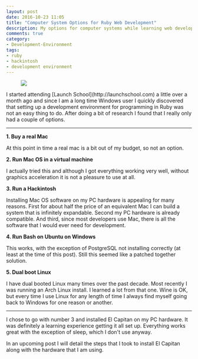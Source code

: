 ```yaml
---
layout: post
date: 2016-10-23 11:05
title: "Computer System Options for Ruby Web Development"
description: My options for computer systems while learning web development, my opinions on each and what I ultimately chose.
comments: true
category:
- Development-Environment
tags:
- ruby
- hackintosh
- development environment
---
```

<figure class="alignleft">
	<img src="{{ site.url }}/{{ site.baseurl }}/assets/vintagemacintosh.jpg" />
</figure>
I started attending [Launch School](http://launchschool.com) a little over a month ago and since I am a long time Windows user I quickly discovered that setting up a development environment for programming in Ruby was not an easy thing to do.  After doing a bit of research I found that I really only had a couple of options.

---

**1. Buy a real Mac**

At this point in time a real mac is a bit out of my budget, so not an option.

**2. Run Mac OS in a virtual machine**

I actually tried this and although I got everything working very well, without graphics acceleration it is not a pleasure to use at all.

**3. Run a Hackintosh**

Installing Mac OS software on my PC hardware is appealing for many reasons.
First for about half the price of an equivalent Mac I can build a system that
is infinitely expandable.  Second my PC hardware is already compatible.
And third, since most developers use Mac, there is all the software that I
would ever need for development.

**4. Run Bash on Ubuntu on Windows**

This works, with the exception of PostgreSQL not installing correctly (at least at the time of this post).  Still this seemed like a patched together solution.

**5. Dual boot Linux**

I have dual booted Linux many times over the past decade.  Most recently I was running an Arch Linux install.  I learned a lot from that one.  Wine is OK, but every time I use Linux for any length of time I always find myself going back to Windows for one reason or another.

---

I chose to go with number 3 and installed El Capitan on my PC hardware.  It was definitely a learning experience getting it all set up.  Everything works great with the exception of sleep, which I don't use anyway.

In an upcoming post I will detail the steps that I took to install El Capitan along with the hardware that I am using.
